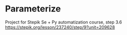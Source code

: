 # Parameterize
Project for Stepik Se + Py automatization course, step 3.6
https://stepik.org/lesson/237240/step/9?unit=209628
